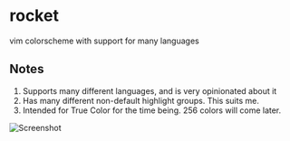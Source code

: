 # rocket
vim colorscheme with support for many languages

Notes
-----
1. Supports many different languages, and is very opinionated about it
2. Has many different non-default highlight groups. This suits me. 
3. Intended for True Color for the time being. 256 colors will come later.

![Screenshot](https://imgur.com/a/zQ9Bgt4)
